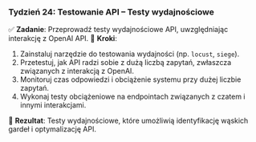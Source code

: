 ### **Tydzień 24: Testowanie API – Testy wydajnościowe**

✅ **Zadanie**: Przeprowadź testy wydajnościowe API, uwzględniając interakcję z OpenAI API.
🔹 **Kroki**:
1. Zainstaluj narzędzie do testowania wydajności (np. `locust`, `siege`).
2. Przetestuj, jak API radzi sobie z dużą liczbą zapytań, zwłaszcza związanych z interakcją z OpenAI.
3. Monitoruj czas odpowiedzi i obciążenie systemu przy dużej liczbie zapytań.
4. Wykonaj testy obciążeniowe na endpointach związanych z czatem i innymi interakcjami.

🎯 **Rezultat**: Testy wydajnościowe, które umożliwią identyfikację wąskich gardeł i optymalizację API.
